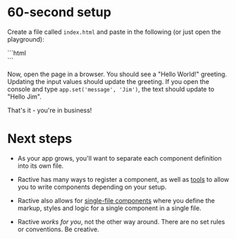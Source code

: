 # 60-second setup

Create a file called `index.html` and paste in the following (or just open the playground):

<div data-playground="N4IgFiBcoE5SBTAJgcwSAvgGhAF3gDwCEAtCQAQAqYC5CANggLYIB2u5uA9uU1wK7tONcgEtWAZ1wBDVgGNaZAHwAdGCtYEkogG5ikAXhUhpAB1PGlBAPTadSkDgnxr18gEFyE0U1ONycly+XKxsHEgIAGbioriiIVgBQX4IuLQA7rFgvNIwANb8polSAJ6MEuSySORI0jJqGgBK0nJxOggAdIHBoewSHQASDPRcAOpcMPTVBuTNrbqdCAAeaaxIABTADazknMx+dQiQ5AAG27u7Wrqq6jsXl2AAjEpD9CPkwMC8CBIS0mjkDAYGxPG4ae6XcSmfgcXAlUwIIx4Za4YzkHTSej8RHGT7fX7-WhAtHWMF3S62a7nU5YalyX7HM63e5PD5JEYwY4wZCA6knWnMmp1aTHdYASnIBiU5E21N2LAJaGOAHJxpMkERldSMGLtjqANzbbaucgAWQEQlkYkkMnktC4kWEtG6phCYU4PFwIkC7Gk4gQ6luPqklXMktmLTaCE2e189EOKoIrxGaqmpOViRkMDQuBVAGIzKZlYCxfrMEA"></div>
```html
<!doctype html>
<html>
<head>
  <meta http-equiv="X-UA-Compatible" content="IE=edge">
  <meta charset='utf-8'>
  <title>Hello World</title>

  <!-- The latest release of Ractive can always be found at https://cdn.jsdelivr.net/npm/ractive -->
  <script src='https://cdn.jsdelivr.net/npm/ractive'></script>
</head>
<body>

  <!-- The element to mount the instance -->
  <div id="app"></div>

  <script>

    // A simple component definition, complete with markup, styles and data
    Ractive.components.HelloWorld = Ractive.extend({
      template: `
        <div>
          <h1>Hello {{ message }}</h1>
          <input type="text" value="{{ message }}" />
        </div>
      `,
      css: `
        h1 { color: red }
      `,
      data: () => ({
        message: 'World!'
      })
    });

    // Mount an instance of the component to the container
    const app = Ractive({ template: '<HelloWorld/>', target: '#app' });

  </script>
</body>
</html>
```

Now, open the page in a browser. You should see a "Hello World!" greeting. Updating the input values should update the greeting. If you open the console and type `app.set('message', 'Jim')`, the text should update to "Hello Jim".

That's it - you're in business!

# Next steps

- As your app grows, you'll want to separate each component definition into its own file.

- Ractive has many ways to register a component, as well as [tools](../integrations.md#tools) to allow you to write components depending on your setup.

- Ractive also allows for [single-file components](https://github.com/ractivejs/component-spec/blob/master/authors.md) where you define the markup, styles and logic for a single component in a single file.

- Ractive _works for you_, not the other way around. There are no set rules or conventions. Be creative.
